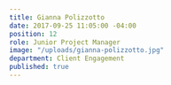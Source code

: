 ```yaml
---
title: Gianna Polizzotto
date: 2017-09-25 11:05:00 -04:00
position: 12
role: Junior Project Manager
image: "/uploads/gianna-polizzotto.jpg"
department: Client Engagement
published: true
---
```

